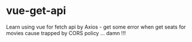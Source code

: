 # vue-get-api
Learn using vue for fetch api by Axios - get some error when get seats for movies cause trapped by CORS policy ... damn !!!
